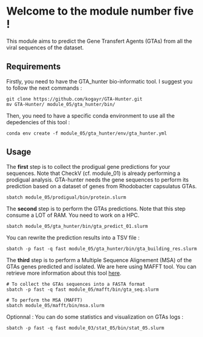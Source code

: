 #       Welcome to the module number five !      

This module aims to predict the Gene Transfert Agents (GTAs) from all the viral sequences of the dataset.

## Requirements
Firstly, you need to have the GTA_hunter bio-informatic tool. 
I suggest you to follow the next commands : 
```
git clone https://github.com/kogayr/GTA-Hunter.git
mv GTA-Hunter/ module_05/gta_hunter/bin/
```
Then, you need to have a specific conda environment to use all the depedencies of this tool :
```
conda env create -f module_05/gta_hunter/env/gta_hunter.yml
```

## Usage
The **first** step is to collect the prodigual gene predictions for your sequences. Note that CheckV (cf. module_01) is already performing a prodigual analysis. 
GTA-hunter needs the gene sequences to perform its prediction based on a dataset of genes from Rhodobacter capsulatus GTAs.
```
sbatch module_05/prodigual/bin/protein.slurm
```

The **second** step is to perform the GTAs predictions. Note that this step consume a LOT of RAM.
You need to work on a HPC.
```
sbatch module_05/gta_hunter/bin/gta_predict_01.slurm
```
You can rewrite the prediction results into a TSV file :
```
sbatch -p fast -q fast module_05/gta_hunter/bin/gta_building_res.slurm
```

The **third** step is to perform a Multiple Sequence Alignement (MSA) of the GTAs genes predicted and isolated.
We are here using MAFFT tool. You can retrieve more information about this tool [here](https://github.com/GSLBiotech/mafft).
```
# To collect the GTAs sequences into a FASTA format
sbatch -p fast -q fast module_05/mafft/bin/gta_seq.slurm

# To perform the MSA (MAFFT)
sbatch module_05/mafft/bin/msa.slurm
```

Optionnal : You can do some statistics and visualization on GTAs logs :
```
sbatch -p fast -q fast module_03/stat_05/bin/stat_05.slurm
```
